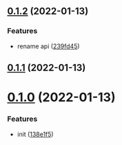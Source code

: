 ## [0.1.2](https://github.com/ulivz/copy/compare/v0.1.1...v0.1.2) (2022-01-13)


### Features

* rename api ([239fd45](https://github.com/ulivz/copy/commit/239fd450069e40f4b77c1ad2ef05a59bacdb0d2a))



## [0.1.1](https://github.com/ulivz/copy/compare/v0.1.0...v0.1.1) (2022-01-13)



# [0.1.0](https://github.com/ulivz/copy/compare/138e1f5380080c1ea364b703bb7785cb227857be...v0.1.0) (2022-01-13)


### Features

* init ([138e1f5](https://github.com/ulivz/copy/commit/138e1f5380080c1ea364b703bb7785cb227857be))



